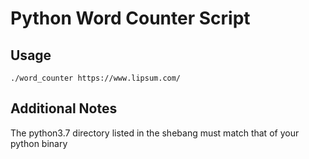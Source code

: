 # Python Word Counter Script

## Usage

```shell
./word_counter https://www.lipsum.com/
```

## Additional Notes

The python3.7 directory listed in the shebang must match that of your python binary